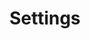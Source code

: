 ---
layout: profile-settings/profile-settings.liquid
title: Settings
permalink: /en/profile/settings/
---
